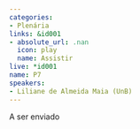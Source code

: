 ```yaml
---
categories:
- Plenária
links: &id001
- absolute_url: .nan
  icon: play
  name: Assistir
live: *id001
name: P7
speakers:
- Liliane de Almeida Maia (UnB)
---
```


A ser enviado